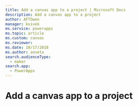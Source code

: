 ```yaml
---
title: Add a canvas app to a project | Microsoft Docs
description: Add a canvas app to a project
author: AFTOwen
manager: kvivek
ms.service: powerapps
ms.topic: article
ms.custom: canvas
ms.reviewer:
ms.date: 10/17/2018
ms.author: anneta
search.audienceType: 
  - maker
search.app: 
  - PowerApps
---
```

# Add a canvas app to a project

